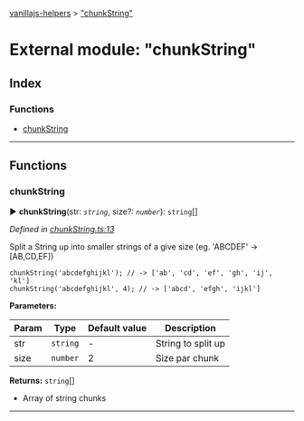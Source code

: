 [vanillajs-helpers](../README.md) > ["chunkString"](../modules/_chunkstring_.md)



# External module: "chunkString"

## Index

### Functions

* [chunkString](_chunkstring_.md#chunkstring)



---
## Functions
<a id="chunkstring"></a>

###  chunkString

► **chunkString**(str: *`string`*, size?: *`number`*): `string`[]



*Defined in [chunkString.ts:13](https://github.com/Tokimon/vanillajs-helpers/blob/d7b5019/chunkString.ts#L13)*



Split a String up into smaller strings of a give size (eg. 'ABCDEF' -> \[AB,CD,EF\])

    chunkString('abcdefghijkl'); // -> ['ab', 'cd', 'ef', 'gh', 'ij', 'kl']
    chunkString('abcdefghijkl', 4); // -> ['abcd', 'efgh', 'ijkl']


**Parameters:**

| Param | Type | Default value | Description |
| ------ | ------ | ------ | ------ |
| str | `string`  | - |   String to split up |
| size | `number`  | 2 |   Size par chunk |





**Returns:** `string`[]
- Array of string chunks






___


